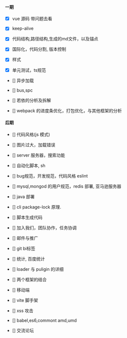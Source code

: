 #### 一期

- [x] vue 源码 带问题去看

- [x] keep-alive

- [x] 代码结构,路径结构,生成的md文件，以及锚点

- [x] 国际化，代码分割, 版本控制

- [x] 样式

- [x] 单元测试，ts规范

- [] 异步加载

- [] bus,spc

- [] 若依的分析及拆解

- [] webpack 的进度条优化，打包优化，与其他框架的分析

#### 后期

- [] 代码风格(js 模式)

- [] 图片过大，加载错误

- [] server 服务器，搜索功能 

- [] 自动化脚本, sh

- [] bug规范，开发规范，代码风格 eslint

- [] mysql,mongod 的用户规范，redis 部署, 亚马逊服务器

- [] java 部署

- [] cli package-lock 原理.

- [] 脚本生成代码

- [] 加入我们，团队协作，任务协调

- [] 邮件与推广

- [] git bi标签

- [] 统计, 百度统计

- [] loader 与 puligin 的详细

- [] 两个框架的结合

- [] 移动端

- [] vite 脚手架

- [] xss 攻击

- [] babel,es6,commont amd,umd

- [] 交流论坛